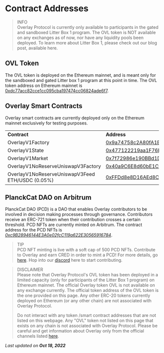 # Contract Addresses



> INFO     
> Overlay Protocol is currently only available to participants in the gated and sandboxed Litter Box 1 program. The OVL token is NOT available on any exchanges as of now, nor have any liquidity pools been deployed. To learn more about Litter Box 1, please check out our blog post, available here. 




## OVL Token

The OVL token is deployed on the Ethereum mainnet, and is meant only for the sandboxed and gated Litter box 1 program at this point in time.  The OVL token address on Ethereum mainnet is [0xdc77acc82cce1cc095cba197474cc06824ade6f7](https://etherscan.io/address/0xdc77acc82cce1cc095cba197474cc06824ade6f7#code).


## Overlay Smart Contracts

Overlay smart contracts are currently deployed only on the Ethereum mainnet exclusively for testing purposes. 


<table>
  <tr>
   <td><strong>Contract</strong>
   </td>
   <td><strong>Address</strong>
   </td>
  </tr>
  <tr>
   <td>OverlayV1Factory
   </td>
   <td><a href="https://etherscan.io/address/0x9a74758c2a80fa1b1d899e0e1f24cf505a4dea33">0x9a74758c2A80fA1B1d899E0E1f24CF505a4Dea33</a>
   </td>
  </tr>
  <tr>
   <td>OverlayV1State
   </td>
   <td><a href="https://etherscan.io/address/0x477122219aa1F76E190f480a85af97DE0A643320#code">0x477122219aa1F76E190f480a85af97DE0A643320</a>
   </td>
  </tr>
  <tr>
   <td>OverlayV1Market
   </td>
   <td><a href="https://etherscan.io/address/0x7f72986e190BBd1D02daC52b8DdA82eEa363d313">0x7f72986e190BBd1D02daC52b8DdA82eEa363d313</a>
   </td>
  </tr>
  <tr>
   <td>OverlayV1NoReserveUniswapV3Factory
   </td>
   <td><a href="https://etherscan.io/address/0x40a9C6E8d60bE1CE297Bef6a9aC3337d45193D87">0x40a9C6E8d60bE1CE297Bef6a9aC3337d45193D87</a>
   </td>
  </tr>
  <tr>
   <td>OverlayV1NoReserveUniswapV3Feed ETH/USDC (0.05%)
   </td>
   <td><a href="https://etherscan.io/address/0xFFDd8e8D16AEd8CadF4b46DcAf4Ba620Dc269De1">0xFFDd8e8D16AEd8CadF4b46DcAf4Ba620Dc269De1</a>
   </td>
  </tr>
</table>



## PlanckCat DAO on Arbitrum

PlanckCat DAO (PCD) is a DAO that enables Overlay contributors to be involved in decision making processes through governance. Contributors receive an ERC-721 token when their contribution crosses a certain threshold. PCD NFTs are currently minted on Arbitrum. The contract address for the PCD NFTs is _[0xc9B28946144E3A0e02fcC119a622E30565916784](https://arbiscan.io/token/0xc9B28946144E3A0e02fcC119a622E30565916784)_.



> TIP     
> PCD NFT minting is live with a soft cap of 500 PCD NFTs. Contribute to Overlay and earn CRED in order to mint a PCD! For more details, go [here](https://www.notion.so/PlanckCat-DAO-7a3fe097aa5c4acaac2d89e142467e53). Hop into our [discord](https://discord.com/invite/m2U5vSr4gD) here to start contributing.



> DISCLAIMER    
> Please note that Overlay Protocol's OVL token has been deployed in a limited capacity (only for participants of the Litter Box 1 program) on Ethereum mainnet. The official Overlay token OVL is not available on any exchange currently. The official token address of the OVL token is the one provided on this page. Any other ERC-20 tokens currently deployed on Ethereum (or any other chain) are not associated with Overlay Protocol.       
> 
> Do not interact with any token /smart contract addresses that are not listed on this webpage. Any "OVL" token not listed on this page that exists on any chain is not associated with Overlay Protocol. Please be careful and get information about Overlay only from the official channels listed [here](https://overlay-docs.vercel.app/Getting%20Started/Communication%20channels).


<p style={{textAlign: 'right'}}>
<em>Last updated on <strong>Oct 18, 2022</strong></em></p>


 
